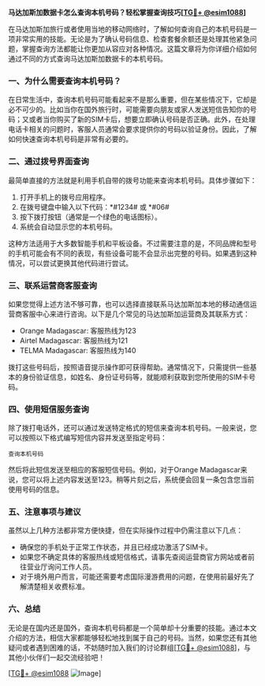 **马达加斯加数据卡怎么查询本机号码？轻松掌握查询技巧[[TG💪+ @esim1088](https://t.me/s/esim1088)]**

在马达加斯加旅行或者使用当地的移动网络时，了解如何查询自己的本机号码是一项非常实用的技能。无论是为了确认号码信息、检查套餐余额还是处理其他紧急问题，掌握查询方法都能让你更加从容应对各种情况。这篇文章将为你详细介绍如何通过不同的方式查询马达加斯加数据卡的本机号码。

### 一、为什么需要查询本机号码？

在日常生活中，查询本机号码可能看起来不是那么重要，但在某些情况下，它却是必不可少的。比如当你在国外旅行时，可能需要向朋友或家人发送短信告知你的号码；又或者当你购买了新的SIM卡后，想要立即确认号码是否正确。此外，在处理电话卡相关的问题时，客服人员通常会要求提供你的号码以验证身份。因此，了解如何快速查询本机号码是非常有必要的。

### 二、通过拨号界面查询

最简单直接的方法就是利用手机自带的拨号功能来查询本机号码。具体步骤如下：

1. 打开手机上的拨号应用程序。
2. 在拨号键盘中输入以下代码：*#1234# 或 *#06#
3. 按下拨打按钮（通常是一个绿色的电话图标）。
4. 系统会自动显示您的本机号码。

这种方法适用于大多数智能手机和平板设备。不过需要注意的是，不同品牌和型号的手机可能会有不同的表现，有些设备可能不会显示出完整的号码。如果遇到这种情况，可以尝试更换其他代码进行尝试。

### 三、联系运营商客服查询

如果您觉得上述方法不够可靠，也可以选择直接联系马达加斯加本地的移动通信运营商客服中心来进行咨询。以下是几个常见的马达加斯加运营商及其联系方式：

- Orange Madagascar: 客服热线为123
- Airtel Madagascar: 客服热线为121
- TELMA Madagascar: 客服热线为140

拨打这些号码后，按照语音提示操作即可获得帮助。通常情况下，只需提供一些基本的身份验证信息，如姓名、身份证号码等，就能顺利获取到您所使用的SIM卡号码。

### 四、使用短信服务查询

除了拨打电话外，还可以通过发送特定格式的短信来查询本机号码。一般来说，您可以按照以下格式编写短信内容并发送至指定号码：

```
查询本机号码
```

然后将此短信发送至相应的客服短信号码。例如，对于Orange Madagascar来说，您可以将上述内容发送至123。稍等片刻之后，系统便会回复一条包含您当前使用号码的信息。

### 五、注意事项与建议

虽然以上几种方法都非常方便快捷，但在实际操作过程中仍需注意以下几点：

- 确保您的手机处于正常工作状态，并且已经成功激活了SIM卡。
- 如果您不确定具体的客服热线或短信格式，请事先查阅运营商官方网站或者前往营业厅询问工作人员。
- 对于境外用户而言，可能还需要考虑国际漫游费用的问题，在使用前最好先了解清楚相关收费标准。

### 六、总结

无论是在国内还是国外，查询本机号码都是一个简单却十分重要的技能。通过本文介绍的方法，相信大家都能够轻松地找到属于自己的号码。当然，如果您还有其他疑问或者遇到困难的话，不妨随时加入我们的讨论群组[[TG💪+ @esim1088](https://t.me/s/esim1088)]，与其他小伙伴们一起交流经验吧！

[[TG💪+ @esim1088](https://t.me/s/esim1088) ![Image](https://i.postimg.cc/4NQfJmqS/Snipaste-2025-05-13-00-14-12.png)]